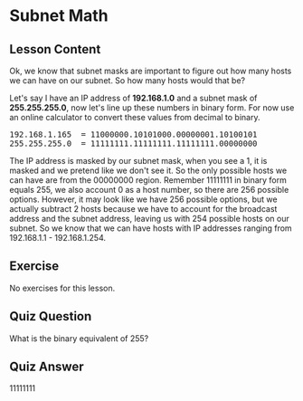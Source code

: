 # Subnet Math

## Lesson Content

Ok, we know that subnet masks are important to figure out how many hosts we can have on our subnet. So how many hosts would that be? 

Let's say I have an IP address of <b>192.168.1.0</b> and a subnet mask of <b>255.255.255.0</b>, now let's line up these numbers in binary form. For now use an online calculator to convert these values from decimal to binary.

<pre>
192.168.1.165  = 11000000.10101000.00000001.10100101
255.255.255.0  = 11111111.11111111.11111111.00000000
</pre>

The IP address is masked by our subnet mask, when you see a 1, it is masked and we pretend like we don't see it. So the only possible hosts we can have are from the 00000000 region. Remember 11111111 in binary form equals 255, we also account 0 as a host number, so there are 256 possible options. However, it may look like we have 256 possible options, but we actually subtract 2 hosts because we have to account for the broadcast address and the subnet address, leaving us with 254 possible hosts on our subnet. So we know that we can have hosts with IP addresses ranging from 192.168.1.1 - 192.168.1.254.

## Exercise

No exercises for this lesson.

## Quiz Question

What is the binary equivalent of 255?

## Quiz Answer

11111111